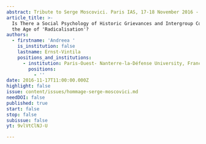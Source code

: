 ```yaml
---
abstract: Tribute to Serge Moscovici. Paris IAS, 17-18 November 2016 - Session 4
article_title: >-
  Is There a Social Psychology of Historic Grievances and Intergroup Conflict in
  the Age of 'Radicalisation'?
authors:
  - firstname: 'Andreea '
    is_institution: false
    lastname: Ernst-Vintila
    positions_and_institutions:
      - institution: Paris-Ouest- Nanterre-la-Défense University, France
        positions:
          - ''
date: 2016-11-17T11:00:00.000Z
highlight: false
issue: content/issues/hommage-serge-moscovici.md
needDOI: false
published: true
start: false
stop: false
subissue: false
yt: 9vlVtClNJ-U

---
```

<Youtube yt="9vlVtClNJ-U" caption="Is There a Social Psychology of Historic Grievances and Intergroup Conflict in the Age of ‘Radicalisation’?" start="false" stop="false"></Youtube>
